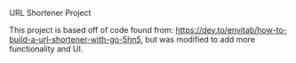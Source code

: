 URL Shortener Project

This project is based off of code found from: https://dev.to/envitab/how-to-build-a-url-shortener-with-go-5hn5, but was modified to add more functionality and UI.
